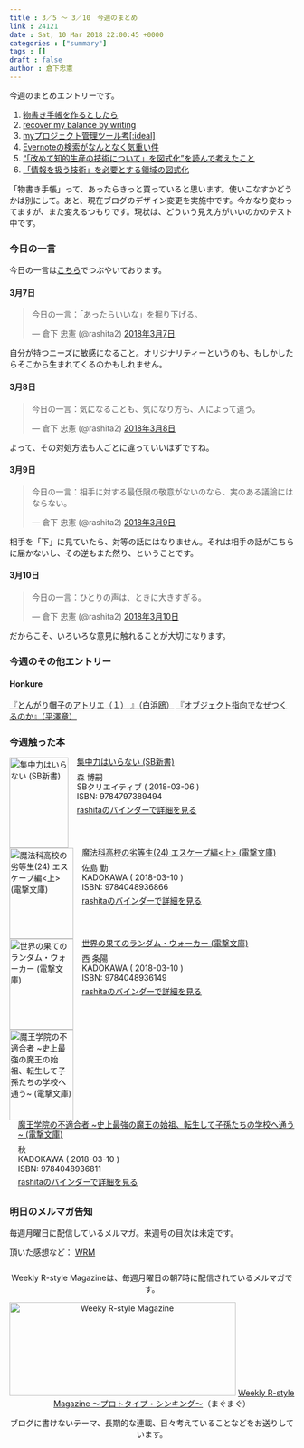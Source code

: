 ```yaml
---
title : 3／5 〜 3／10　今週のまとめ
link : 24121
date : Sat, 10 Mar 2018 22:00:45 +0000
categories : ["summary"]
tags : []
draft : false
author : 倉下忠憲
---
```


今週のまとめエントリーです。
 
<ol>
<li><a href="https://rashita.net/blog/?p=24066" title="物書き手帳を作るとしたら – R-style">物書き手帳を作るとしたら</a></li>
<li><a href="https://rashita.net/blog/?p=24079" title="recover my balance by writing – R-style">recover my balance by writing</a></li>
<li><a href="https://rashita.net/blog/?p=24089" title="myプロジェクト管理ツール考[:ideal] – R-style">myプロジェクト管理ツール考[:ideal]</a></li>
<li><a href="https://rashita.net/blog/?p=24094" title="Evernoteの検索がなんとなく気重い件 – R-style">Evernoteの検索がなんとなく気重い件</a></li>
<li><a href="https://rashita.net/blog/?p=24098">“「改めて知的生産の技術について」を図式化”を読んで考えたこと</a></li>
<li><a href="https://rashita.net/blog/?p=24110" title="「情報を扱う技術」を必要とする領域の図式化 – R-style">「情報を扱う技術」を必要とする領域の図式化</a></li>
</ol>

「物書き手帳」って、あったらきっと買っていると思います。使いこなすかどうかは別にして。あと、現在ブログのデザイン変更を実施中です。今かなり変わってますが、また変えるつもりです。現状は、どういう見え方がいいのかのテスト中です。

<h3>今日の一言</h3>

今日の一言は<a href="http://twitter.com/rashita2 ">こちら</a>でつぶやいております。


<h4>3月7日</h4>

<blockquote class="twitter-tweet" data-lang="ja"><p lang="ja" dir="ltr">今日の一言：「あったらいいな」を掘り下げる。</p>&mdash; 倉下 忠憲 (@rashita2) <a href="https://twitter.com/rashita2/status/971361308347056129?ref_src=twsrc%5Etfw">2018年3月7日</a></blockquote>
<script async src="https://platform.twitter.com/widgets.js" charset="utf-8"></script>

自分が持つニーズに敏感になること。オリジナリティーというのも、もしかしたらそこから生まれてくるのかもしれません。

<h4>3月8日</h4>

<blockquote class="twitter-tweet" data-lang="ja"><p lang="ja" dir="ltr">今日の一言：気になることも、気になり方も、人によって違う。</p>&mdash; 倉下 忠憲 (@rashita2) <a href="https://twitter.com/rashita2/status/971740637249728512?ref_src=twsrc%5Etfw">2018年3月8日</a></blockquote>
<script async src="https://platform.twitter.com/widgets.js" charset="utf-8"></script>

よって、その対処方法も人ごとに違っていいはずですね。

<h4>3月9日</h4>

<blockquote class="twitter-tweet" data-lang="ja"><p lang="ja" dir="ltr">今日の一言：相手に対する最低限の敬意がないのなら、実のある議論にはならない。</p>&mdash; 倉下 忠憲 (@rashita2) <a href="https://twitter.com/rashita2/status/972120627715780609?ref_src=twsrc%5Etfw">2018年3月9日</a></blockquote>
<script async src="https://platform.twitter.com/widgets.js" charset="utf-8"></script>

相手を「下」に見ていたら、対等の話にはなりません。それは相手の話がこちらに届かないし、その逆もまた然り、ということです。

<h4>3月10日</h4>

<blockquote class="twitter-tweet" data-lang="ja"><p lang="ja" dir="ltr">今日の一言：ひとりの声は、ときに大きすぎる。</p>&mdash; 倉下 忠憲 (@rashita2) <a href="https://twitter.com/rashita2/status/972313184487989248?ref_src=twsrc%5Etfw">2018年3月10日</a></blockquote>
<script async src="https://platform.twitter.com/widgets.js" charset="utf-8"></script>

だからこそ、いろいろな意見に触れることが大切になります。

<h3>今週のその他エントリー</h3>

<H4>Honkure</H4>

<a href="http://honkure.net/rbook/archives/2632" title="『とんがり帽子のアトリエ（１） 』（白浜鴎） – Honkure">『とんがり帽子のアトリエ（１） 』（白浜鴎）</a>
<a href="http://honkure.net/rbook/archives/2635" title="『オブジェクト指向でなぜつくるのか』（平澤章） – Honkure">『オブジェクト指向でなぜつくるのか』（平澤章）</a>

<H3>今週触った本</H3>

<div class="mm-middle" style="margin-bottom:0px;"><div class="mm-image" style="float:left;"><a href="http://www.amazon.co.jp/exec/obidos/ASIN/4797389494/rashita1000-22 /ref=nosim" target="_blank"><img src="https://images-fe.ssl-images-amazon.com/images/I/5119%2B3QSNKL._SL160_.jpg" alt="集中力はいらない (SB新書)" title="集中力はいらない (SB新書)" width="104" height="160" border="0" /></a></div><div class="mm-content" style="float:left;margin-left:15px;line-height:120%"><div class="mm-title" style="line-height:120%"><a href="http://www.amazon.co.jp/exec/obidos/ASIN/4797389494/rashita1000-22 /ref=nosim" target="_blank">集中力はいらない (SB新書)</a></div><div class="mm-detail" style="margin-top:10px;">森 博嗣<br />SBクリエイティブ ( 2018-03-06 )<br />ISBN: 9784797389494<br /><div style="margin:7px 0px"><a href="http://mediamarker.net/u/rashita/?asin=4797389494" target="_blank">rashitaのバインダーで詳細を見る</a></div></div></div><div style="clear:left"></div></div>

<div class="mm-middle" style="margin-bottom:0px;"><div class="mm-image" style="float:left;"><a href="http://www.amazon.co.jp/exec/obidos/ASIN/4048936867/rashita1000-22 /ref=nosim" target="_blank"><img src="https://images-fe.ssl-images-amazon.com/images/I/5132G791GyL._SL160_.jpg" alt="魔法科高校の劣等生(24) エスケープ編<上> (電撃文庫)" title="魔法科高校の劣等生(24) エスケープ編<上> (電撃文庫)" width="113" height="160" border="0" /></a></div><div class="mm-content" style="float:left;margin-left:15px;line-height:120%"><div class="mm-title" style="line-height:120%"><a href="http://www.amazon.co.jp/exec/obidos/ASIN/4048936867/rashita1000-22 /ref=nosim" target="_blank">魔法科高校の劣等生(24) エスケープ編<上> (電撃文庫)</a></div><div class="mm-detail" style="margin-top:10px;">佐島 勤<br />KADOKAWA ( 2018-03-10 )<br />ISBN: 9784048936866<br /><div style="margin:7px 0px"><a href="http://mediamarker.net/u/rashita/?asin=4048936867" target="_blank">rashitaのバインダーで詳細を見る</a></div></div></div><div style="clear:left"></div></div>


<div class="mm-middle" style="margin-bottom:0px;"><div class="mm-image" style="float:left;"><a href="http://www.amazon.co.jp/exec/obidos/ASIN/404893614X/rashita1000-22 /ref=nosim" target="_blank"><img src="https://images-fe.ssl-images-amazon.com/images/I/61hobFBgtqL._SL160_.jpg" alt="世界の果てのランダム・ウォーカー (電撃文庫)" title="世界の果てのランダム・ウォーカー (電撃文庫)" width="113" height="160" border="0" /></a></div><div class="mm-content" style="float:left;margin-left:15px;line-height:120%"><div class="mm-title" style="line-height:120%"><a href="http://www.amazon.co.jp/exec/obidos/ASIN/404893614X/rashita1000-22 /ref=nosim" target="_blank">世界の果てのランダム・ウォーカー (電撃文庫)</a></div><div class="mm-detail" style="margin-top:10px;">西 条陽<br />KADOKAWA ( 2018-03-10 )<br />ISBN: 9784048936149<br /><div style="margin:7px 0px"><a href="http://mediamarker.net/u/rashita/?asin=404893614X" target="_blank">rashitaのバインダーで詳細を見る</a></div></div></div><div style="clear:left"></div></div>

<div class="mm-middle" style="margin-bottom:0px;"><div class="mm-image" style="float:left;"><a href="http://www.amazon.co.jp/exec/obidos/ASIN/4048936816/rashita1000-22 /ref=nosim" target="_blank"><img src="https://images-fe.ssl-images-amazon.com/images/I/61n6r2Evf-L._SL160_.jpg" alt="魔王学院の不適合者 ~史上最強の魔王の始祖、転生して子孫たちの学校へ通う~ (電撃文庫)" title="魔王学院の不適合者 ~史上最強の魔王の始祖、転生して子孫たちの学校へ通う~ (電撃文庫)" width="113" height="160" border="0" /></a></div><div class="mm-content" style="float:left;margin-left:15px;line-height:120%"><div class="mm-title" style="line-height:120%"><a href="http://www.amazon.co.jp/exec/obidos/ASIN/4048936816/rashita1000-22 /ref=nosim" target="_blank">魔王学院の不適合者 ~史上最強の魔王の始祖、転生して子孫たちの学校へ通う~ (電撃文庫)</a></div><div class="mm-detail" style="margin-top:10px;">秋<br />KADOKAWA ( 2018-03-10 )<br />ISBN: 9784048936811<br /><div style="margin:7px 0px"><a href="http://mediamarker.net/u/rashita/?asin=4048936816" target="_blank">rashitaのバインダーで詳細を見る</a></div></div></div><div style="clear:left"></div></div>

<h3>明日のメルマガ告知</h3>

毎週月曜日に配信しているメルマガ。来週号の目次は未定です。

頂いた感想など：
<a class="twitter-timeline"  href="https://twitter.com/rashita2/timelines/427262290753097729"  data-widget-id="427265271171010561">WRM</a>
    <script>!function(d,s,id){var js,fjs=d.getElementsByTagName(s)[0],p=/^http:/.test(d.location)?'http':'https';if(!d.getElementById(id)){js=d.createElement(s);js.id=id;js.src=p+"://platform.twitter.com/widgets.js";fjs.parentNode.insertBefore(js,fjs);}}(document,"script","twitter-wjs");</script>


<div style="text-align:center;margin-top:25px;">
Weekly R-style Magazineは、毎週月曜日の朝7時に配信されているメルマガです。

<a href="http://www.mag2.com/m/0001185133.html" target="_blank"><img src="http://rashita.net/blog/wp-content/uploads/2010/09/mmbanner.jpg" alt="Weeky R-style Magazine" width="400" height="165" class="alignnone size-full wp-image-12201" /></a>
<a href="http://www.mag2.com/m/0001185133.html" target="_blank">Weekly R-style Magazine ～プロトタイプ・シンキング～</a>（まぐまぐ）

ブログに書けないテーマ、長期的な連載、日々考えていることなどをお送りしています。
</div> 